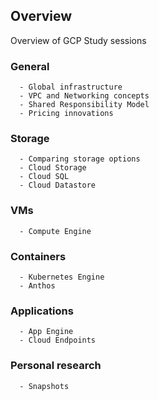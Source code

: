 ## Overview
Overview of GCP Study sessions
### General
      - Global infrastructure
      - VPC and Networking concepts
      - Shared Responsibility Model
      - Pricing innovations
### Storage
      - Comparing storage options 
      - Cloud Storage
      - Cloud SQL
      - Cloud Datastore
### VMs
      - Compute Engine
### Containers
      - Kubernetes Engine
      - Anthos  
### Applications
      - App Engine
      - Cloud Endpoints 
### Personal research
      - Snapshots
